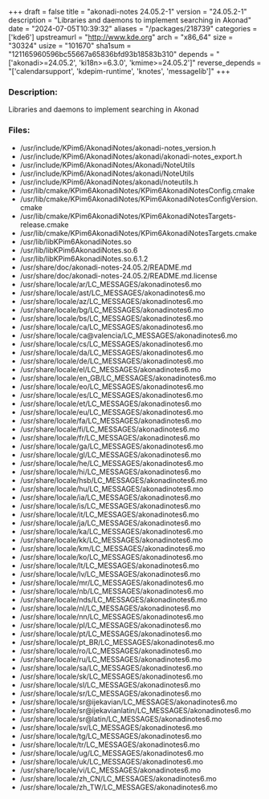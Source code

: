 +++
draft = false
title = "akonadi-notes 24.05.2-1"
version = "24.05.2-1"
description = "Libraries and daemons to implement searching in Akonad"
date = "2024-07-05T10:39:32"
aliases = "/packages/218739"
categories = ['kde6']
upstreamurl = "http://www.kde.org"
arch = "x86_64"
size = "30324"
usize = "101670"
sha1sum = "121165960596bc55667a65836bfd93b18583b310"
depends = "['akonadi>=24.05.2', 'ki18n>=6.3.0', 'kmime>=24.05.2']"
reverse_depends = "['calendarsupport', 'kdepim-runtime', 'knotes', 'messagelib']"
+++
### Description: 
Libraries and daemons to implement searching in Akonad

### Files: 
* /usr/include/KPim6/AkonadiNotes/akonadi-notes_version.h
* /usr/include/KPim6/AkonadiNotes/akonadi/akonadi-notes_export.h
* /usr/include/KPim6/AkonadiNotes/Akonadi/NoteUtils
* /usr/include/KPim6/AkonadiNotes/akonadi/NoteUtils
* /usr/include/KPim6/AkonadiNotes/akonadi/noteutils.h
* /usr/lib/cmake/KPim6AkonadiNotes/KPim6AkonadiNotesConfig.cmake
* /usr/lib/cmake/KPim6AkonadiNotes/KPim6AkonadiNotesConfigVersion.cmake
* /usr/lib/cmake/KPim6AkonadiNotes/KPim6AkonadiNotesTargets-release.cmake
* /usr/lib/cmake/KPim6AkonadiNotes/KPim6AkonadiNotesTargets.cmake
* /usr/lib/libKPim6AkonadiNotes.so
* /usr/lib/libKPim6AkonadiNotes.so.6
* /usr/lib/libKPim6AkonadiNotes.so.6.1.2
* /usr/share/doc/akonadi-notes-24.05.2/README.md
* /usr/share/doc/akonadi-notes-24.05.2/README.md.license
* /usr/share/locale/ar/LC_MESSAGES/akonadinotes6.mo
* /usr/share/locale/ast/LC_MESSAGES/akonadinotes6.mo
* /usr/share/locale/az/LC_MESSAGES/akonadinotes6.mo
* /usr/share/locale/bg/LC_MESSAGES/akonadinotes6.mo
* /usr/share/locale/bs/LC_MESSAGES/akonadinotes6.mo
* /usr/share/locale/ca/LC_MESSAGES/akonadinotes6.mo
* /usr/share/locale/ca@valencia/LC_MESSAGES/akonadinotes6.mo
* /usr/share/locale/cs/LC_MESSAGES/akonadinotes6.mo
* /usr/share/locale/da/LC_MESSAGES/akonadinotes6.mo
* /usr/share/locale/de/LC_MESSAGES/akonadinotes6.mo
* /usr/share/locale/el/LC_MESSAGES/akonadinotes6.mo
* /usr/share/locale/en_GB/LC_MESSAGES/akonadinotes6.mo
* /usr/share/locale/eo/LC_MESSAGES/akonadinotes6.mo
* /usr/share/locale/es/LC_MESSAGES/akonadinotes6.mo
* /usr/share/locale/et/LC_MESSAGES/akonadinotes6.mo
* /usr/share/locale/eu/LC_MESSAGES/akonadinotes6.mo
* /usr/share/locale/fa/LC_MESSAGES/akonadinotes6.mo
* /usr/share/locale/fi/LC_MESSAGES/akonadinotes6.mo
* /usr/share/locale/fr/LC_MESSAGES/akonadinotes6.mo
* /usr/share/locale/ga/LC_MESSAGES/akonadinotes6.mo
* /usr/share/locale/gl/LC_MESSAGES/akonadinotes6.mo
* /usr/share/locale/he/LC_MESSAGES/akonadinotes6.mo
* /usr/share/locale/hi/LC_MESSAGES/akonadinotes6.mo
* /usr/share/locale/hsb/LC_MESSAGES/akonadinotes6.mo
* /usr/share/locale/hu/LC_MESSAGES/akonadinotes6.mo
* /usr/share/locale/ia/LC_MESSAGES/akonadinotes6.mo
* /usr/share/locale/is/LC_MESSAGES/akonadinotes6.mo
* /usr/share/locale/it/LC_MESSAGES/akonadinotes6.mo
* /usr/share/locale/ja/LC_MESSAGES/akonadinotes6.mo
* /usr/share/locale/ka/LC_MESSAGES/akonadinotes6.mo
* /usr/share/locale/kk/LC_MESSAGES/akonadinotes6.mo
* /usr/share/locale/km/LC_MESSAGES/akonadinotes6.mo
* /usr/share/locale/ko/LC_MESSAGES/akonadinotes6.mo
* /usr/share/locale/lt/LC_MESSAGES/akonadinotes6.mo
* /usr/share/locale/lv/LC_MESSAGES/akonadinotes6.mo
* /usr/share/locale/mr/LC_MESSAGES/akonadinotes6.mo
* /usr/share/locale/nb/LC_MESSAGES/akonadinotes6.mo
* /usr/share/locale/nds/LC_MESSAGES/akonadinotes6.mo
* /usr/share/locale/nl/LC_MESSAGES/akonadinotes6.mo
* /usr/share/locale/nn/LC_MESSAGES/akonadinotes6.mo
* /usr/share/locale/pl/LC_MESSAGES/akonadinotes6.mo
* /usr/share/locale/pt/LC_MESSAGES/akonadinotes6.mo
* /usr/share/locale/pt_BR/LC_MESSAGES/akonadinotes6.mo
* /usr/share/locale/ro/LC_MESSAGES/akonadinotes6.mo
* /usr/share/locale/ru/LC_MESSAGES/akonadinotes6.mo
* /usr/share/locale/sa/LC_MESSAGES/akonadinotes6.mo
* /usr/share/locale/sk/LC_MESSAGES/akonadinotes6.mo
* /usr/share/locale/sl/LC_MESSAGES/akonadinotes6.mo
* /usr/share/locale/sr/LC_MESSAGES/akonadinotes6.mo
* /usr/share/locale/sr@ijekavian/LC_MESSAGES/akonadinotes6.mo
* /usr/share/locale/sr@ijekavianlatin/LC_MESSAGES/akonadinotes6.mo
* /usr/share/locale/sr@latin/LC_MESSAGES/akonadinotes6.mo
* /usr/share/locale/sv/LC_MESSAGES/akonadinotes6.mo
* /usr/share/locale/tg/LC_MESSAGES/akonadinotes6.mo
* /usr/share/locale/tr/LC_MESSAGES/akonadinotes6.mo
* /usr/share/locale/ug/LC_MESSAGES/akonadinotes6.mo
* /usr/share/locale/uk/LC_MESSAGES/akonadinotes6.mo
* /usr/share/locale/vi/LC_MESSAGES/akonadinotes6.mo
* /usr/share/locale/zh_CN/LC_MESSAGES/akonadinotes6.mo
* /usr/share/locale/zh_TW/LC_MESSAGES/akonadinotes6.mo
